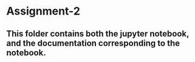 # Assignment-2
## This folder contains both the jupyter notebook, and the documentation corresponding to the notebook.
